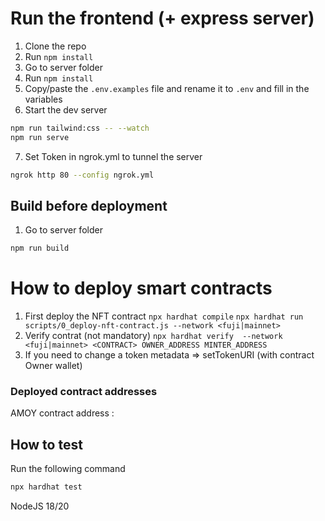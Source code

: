 # Run the frontend (+ express server)
1. Clone the repo
2. Run `npm install`
3. Go to server folder
4. Run `npm install`
5. Copy/paste the `.env.examples` file and rename it to `.env` and fill in the variables
6. Start the dev server
```bash
npm run tailwind:css -- --watch
npm run serve
```
7. Set Token in ngrok.yml to tunnel the server
```bash
ngrok http 80 --config ngrok.yml
```

## Build before deployment

1. Go to server folder
```bash
npm run build
```
 
# How to deploy smart contracts

1. First deploy the NFT contract
`npx hardhat compile`
`npx hardhat run scripts/0_deploy-nft-contract.js --network <fuji|mainnet>`
3. Verify contrat (not mandatory)
`npx hardhat verify  --network <fuji|mainnet> <CONTRACT> OWNER_ADDRESS MINTER_ADDRESS`
4. If you need to change a token metadata => setTokenURI (with contract Owner wallet)

### Deployed contract addresses

AMOY contract address : 

## How to test

Run the following command
```bash
npx hardhat test
```

NodeJS 18/20
